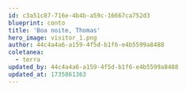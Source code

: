 ```yaml
---
id: c3a51c87-716e-4b4b-a59c-16667ca752d3
blueprint: conto
title: 'Boa noite, Thomas'
hero_image: visitor_1.png
author: 44c4a4a6-a159-4f5d-b1f6-e4b5599a8488
coletanea:
  - terra
updated_by: 44c4a4a6-a159-4f5d-b1f6-e4b5599a8488
updated_at: 1735861363
---
```

